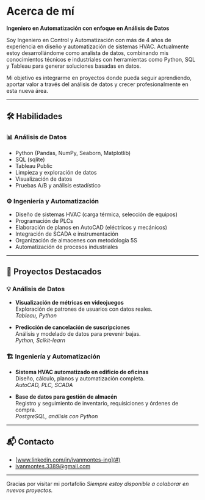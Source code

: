 # Acerca de mí

**Ingeniero en Automatización con enfoque en Análisis de Datos**

Soy Ingeniero en Control y Automatización con más de 4 años de experiencia en diseño y automatización de sistemas HVAC. Actualmente estoy desarrollándome como analista de datos, combinando mis conocimientos técnicos e industriales con herramientas como Python, SQL y Tableau para generar soluciones basadas en datos.

Mi objetivo es integrarme en proyectos donde pueda seguir aprendiendo, aportar valor a través del análisis de datos y crecer profesionalmente en esta nueva área.

---

## 🛠 Habilidades

### 📊 Análisis de Datos  
- Python (Pandas, NumPy, Seaborn, Matplotlib)  
- SQL (sqlite)  
- Tableau Public  
- Limpieza y exploración de datos  
- Visualización de datos  
- Pruebas A/B y análisis estadístico    

### ⚙️ Ingeniería y Automatización  
- Diseño de sistemas HVAC (carga térmica, selección de equipos)  
- Programación de PLCs  
- Elaboración de planos en AutoCAD (eléctricos y mecánicos)  
- Integración de SCADA e instrumentación  
- Organización de almacenes con metodología 5S  
- Automatización de procesos industriales  

---

## 📁 Proyectos Destacados

### 💡 Análisis de Datos    

- **Visualización de métricas en videojuegos**  
  Exploración de patrones de usuarios con datos reales.  
  _Tableau, Python_  

- **Predicción de cancelación de suscripciones**  
  Análisis y modelado de datos para prevenir bajas.  
  _Python, Scikit-learn_

### 🏗 Ingeniería y Automatización  
- **Sistema HVAC automatizado en edificio de oficinas**  
  Diseño, cálculo, planos y automatización completa.  
  _AutoCAD, PLC, SCADA_  

- **Base de datos para gestión de almacén**  
  Registro y seguimiento de inventario, requisiciones y órdenes de compra.  
  _PostgreSQL, análisis con Python_

---
## 📬 Contacto

- [www.linkedin.com/in/ivanmontes-ing](#)
- [ivanmontes.3389@gmail.com](#)
---

Gracias por visitar mi portafolio 
*Siempre estoy disponible a colaborar en nuevos proyectos.*

